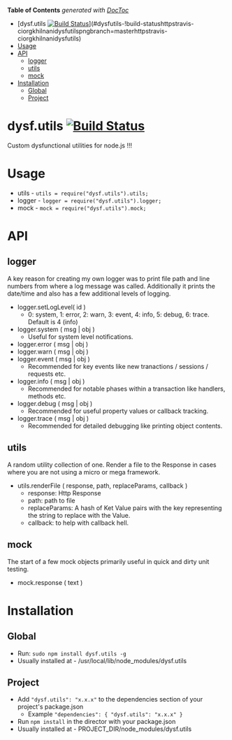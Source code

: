**Table of Contents**  *generated with [DocToc](http://doctoc.herokuapp.com/)*

- [dysf.utils [![Build Status](https://travis-ci.org/khilnani/dysf.utils.png?branch=master)](https://travis-ci.org/khilnani/dysf.utils)](#dysfutils-!build-statushttpstravis-ciorgkhilnanidysfutilspngbranch=masterhttpstravis-ciorgkhilnanidysfutils)
- [Usage](#usage)
- [API](#api)
	- [logger](#logger)
	- [utils](#utils)
	- [mock](#mock)
- [Installation](#installation)
	- [Global](#global)
	- [Project](#project)

dysf.utils [![Build Status](https://travis-ci.org/khilnani/dysf.utils.png?branch=master)](https://travis-ci.org/khilnani/dysf.utils)
==========

Custom dysfunctional utilities for node.js !!!

Usage
=========

- utils - <code>utils = require("dysf.utils").utils;</code>
- logger - <code>logger = require("dysf.utils").logger;</code>
- mock - <code>mock = require("dysf.utils").mock;</code>

API
==========

logger
----------

A key reason for creating my own logger was to print file path and line numbers from where a log message was called.
Additionally it prints the date/time and also has a few additional levels of logging.

- logger.setLogLevel( id ) 
  - 0: system, 1: error, 2: warn, 3: event, 4: info, 5: debug, 6: trace. Default is 4 (info)
- logger.system ( msg | obj ) 
  - Useful for system level notifications.
- logger.error ( msg | obj )
- logger.warn ( msg | obj )
- logger.event ( msg | obj )
  - Recommended for key events like new tranactions / sessions / requests etc.
- logger.info ( msg | obj )
  - Recommended for notable phases within a transaction like handlers, methods etc.
- logger.debug ( msg | obj )
  - Recommended for useful property values or callback tracking.
- logger.trace ( msg | obj )
  - Recommended for detailed debugging like printing object contents.

utils
----------

A random utility collection of one. Render a file to the Response 
in cases where you are not using a micro or mega framework.

- utils.renderFile ( response, path, replaceParams, callback )
  - response: Http Response
  - path: path to file
  - replaceParams: A hash of Ket Value pairs with the key representing the string to replace with the Value.
  - callback: to help with callback hell.

mock
----------

The start of a few mock objects primarily useful in quick and dirty unit testing.

- mock.response ( text )
   


Installation
=======

Global
--------- 
- Run: <code>sudo npm install dysf.utils -g</code>
- Usually installed at - /usr/local/lib/node_modules/dysf.utils

Project
---------
- Add <code>"dysf.utils": "x.x.x"</code> to the dependencies section of your project's package.json 
  - Example <code>"dependencies": { "dysf.utils": "x.x.x" }</code>
- Run <code>npm install</code> in the director with your package.json
- Usually installed at - PROJECT_DIR/node_modules/dysf.utils

